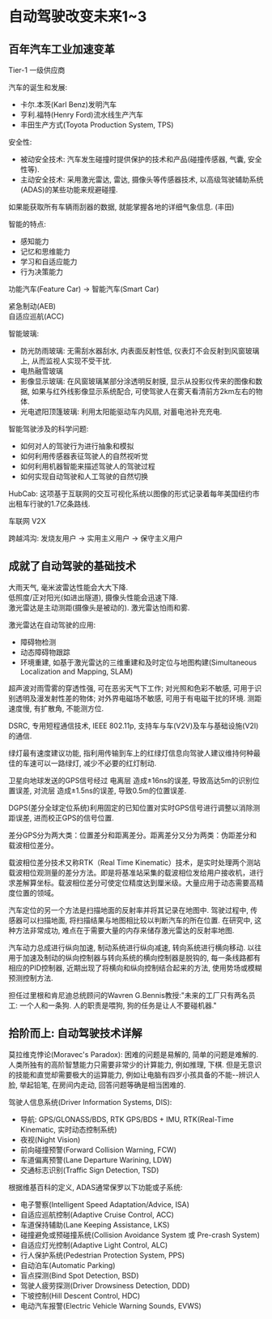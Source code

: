 # 自动驾驶改变未来1~3

## 百年汽车工业加速变革

Tier-1 一级供应商  

汽车的诞生和发展:  

- 卡尔.本茨(Karl Benz)发明汽车
- 亨利.福特(Henry Ford)流水线生产汽车
- 丰田生产方式(Toyota Production System, TPS)

安全性:  

- 被动安全技术: 汽车发生碰撞时提供保护的技术和产品(碰撞传感器, 气囊, 安全性等).  
- 主动安全技术: 采用激光雷达, 雷达, 摄像头等传感器技术, 以高级驾驶辅助系统(ADAS)的某些功能来规避碰撞.  

如果能获取所有车辆雨刮器的数据, 就能掌握各地的详细气象信息. (丰田)  

智能的特点:  

- 感知能力
- 记忆和思维能力
- 学习和自适应能力
- 行为决策能力

功能汽车(Feature Car) -> 智能汽车(Smart Car)  

紧急制动(AEB)  
自适应巡航(ACC)  

智能玻璃:  

- 防光防雨玻璃: 无需刮水器刮水, 内表面反射性低, 仪表灯不会反射到风窗玻璃上, 从而监视人实现不受干扰.
- 电热融雪玻璃
- 影像显示玻璃: 在风窗玻璃某部分涂透明反射膜, 显示从投影仪传来的图像和数据, 如果与红外线影像显示系统配合, 可使驾驶人在雾天看清前方2km左右的物体.  
- 光电遮阳顶篷玻璃: 利用太阳能驱动车内风扇, 对蓄电池补充充电.

智能驾驶涉及的科学问题:

- 如何对人的驾驶行为进行抽象和模拟
- 如何利用传感器表征驾驶人的自然视听觉
- 如何利用机器智能来描述驾驶人的驾驶过程
- 如何实现自动驾驶和人工驾驶的自然切换

HubCab: 这项基于互联网的交互可视化系统以图像的形式记录着每年美国纽约市出租车行驶的1.7亿条路线.  

车联网 V2X  

跨越鸿沟: 发烧友用户 -> 实用主义用户 -> 保守主义用户  

## 成就了自动驾驶的基础技术

大雨天气, 毫米波雷达性能会大大下降.  
低照度/正对阳光(如进出隧道), 摄像头性能会迅速下降.  
激光雷达是主动测距(摄像头是被动的). 激光雷达怕雨和雾.  

激光雷达在自动驾驶的应用:  

- 障碍物检测
- 动态障碍物跟踪
- 环境重建, 如基于激光雷达的三维重建和及时定位与地图构建(Simultaneous Localization and Mapping, SLAM)

超声波对雨雪雾的穿透性强, 可在恶劣天气下工作; 对光照和色彩不敏感, 可用于识别透明及漫发射性差的物体; 对外界电磁场不敏感, 可用于有电磁干扰的环境. 测距速度慢, 有扩散角, 不能测方位.  

DSRC, 专用短程通信技术, IEEE 802.11p, 支持车与车(V2V)及车与基础设施(V2I)的通信.  

绿灯最有速度建议功能, 指利用传输到车上的红绿灯信息向驾驶人建议维持何种最佳的车速可以一路绿灯, 减少不必要的红灯制动.  

卫星向地球发送的GPS信号经过 电离层 造成±16ns的误差, 导致高达5m的识别位置误差, 对流层 造成±1.5ns的误差, 导致0.5m的位置误差.  

DGPS(差分全球定位系统)利用固定的已知位置对实时GPS信号进行调整以消除测距误差, 进而校正GPS的信号位置.  

差分GPS分为两大类：位置差分和距离差分。距离差分又分为两类：伪距差分和载波相位差分。  

载波相位差分技术又称RTK（Real Time Kinematic）技术，是实时处理两个测站载波相位观测量的差分方法。即是将基准站采集的载波相位发给用户接收机，进行求差解算坐标。载波相位差分可使定位精度达到厘米级。大量应用于动态需要高精度位置的领域。  

汽车定位的另一个方法是扫描地面的反射率并将其记录在地图中. 驾驶过程中, 传感器可以扫描地面, 将扫描结果与地图相比较以判断汽车的所在位置. 在研究中, 这种方法非常成功, 难点在于需要大量的内存来储存激光雷达的反射率地图.  

汽车动力总成进行纵向加速, 制动系统进行纵向减速, 转向系统进行横向移动.
以往用于加速及制动的纵向控制器与转向系统的横向控制器是脱钩的, 每一条线路都有相应的PID控制器, 近期出现了将横向和纵向控制结合起来的方法, 使用势场或模糊预测控制方法.  

担任过里根和肯尼迪总统顾问的Wavren G.Bennis教授:"未来的工厂只有两名员工: 一个人和一条狗. 人的职责是喂狗, 狗的任务是让人不要碰机器."  

## 拾阶而上: 自动驾驶技术详解

莫拉维克悖论(Moravec's Paradox): 困难的问题是易解的, 简单的问题是难解的. 人类所独有的高阶智慧能力只需要非常少的计算能力, 例如推理, 下棋. 但是无意识的技能和直觉却需要极大的运算能力, 例如让电脑有四岁小孩具备的不能--辨识人脸, 举起铅笔, 在房间内走动, 回答问题等确是相当困难的.  

驾驶人信息系统(Driver Information Systems, DIS):  

- 导航: GPS/GLONASS/BDS, RTK GPS/BDS + IMU, RTK(Real-Time Kinematic, 实时动态控制系统)  
- 夜视(Night Vision)
- 前向碰撞预警(Forward Collision Warning, FCW)
- 车道偏离预警(Lane Departure Warining, LDW)
- 交通标志识别(Traffic Sign Detection, TSD)

根据维基百科的定义, ADAS通常保罗以下功能或子系统:

- 电子警察(Intelligent Speed Adaptation/Advice, ISA)
- 自适应巡航控制(Adaptive Cruise Control, ACC)
- 车道保持辅助(Lane Keeping Assistance, LKS)
- 碰撞避免或预碰撞系统(Collision Avoidance System 或 Pre-crash System)
- 自适应灯光控制(Adaptive Light Control, ALC)
- 行人保护系统(Pedestrian Protection System, PPS)
- 自动泊车(Automatic Parking)
- 盲点探测(Bind Spot Detection, BSD)
- 驾驶人疲劳探测(Driver Drowsiness Detection, DDD)
- 下坡控制(Hill Descent Control, HDC)
- 电动汽车报警(Electric Vehicle Warning Sounds, EVWS)


